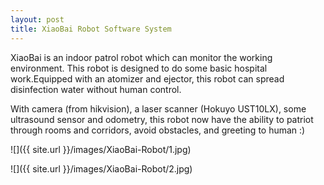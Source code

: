 ```yaml
---
layout: post
title: XiaoBai Robot Software System
---
```


XiaoBai is an indoor patrol robot which can monitor the working environment. This robot is designed to do some basic
  hospital work.Equipped with an atomizer and ejector, this robot can spread disinfection water without human control.

With camera (from hikvision), a laser scanner (Hokuyo UST10LX),
 some ultrasound sensor and odometry, this robot now have the ability
  to patriot through rooms and corridors, avoid obstacles, and greeting to human :)

![]({{ site.url }}/images/XiaoBai-Robot/1.jpg)

![]({{ site.url }}/images/XiaoBai-Robot/2.jpg)